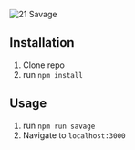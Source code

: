 ![21 Savage](.jpg)

## Installation

1. Clone repo
2. run `npm install`

## Usage

1. run `npm run savage`
2. Navigate to `localhost:3000`
